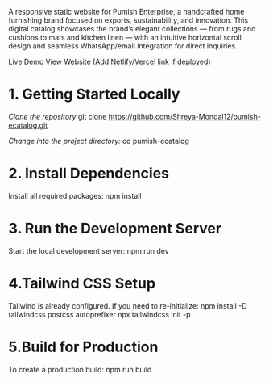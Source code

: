 A responsive static website for Pumish Enterprise, a handcrafted home furnishing brand focused on exports, sustainability, and innovation. This digital catalog showcases the brand’s elegant collections — from rugs and cushions to mats and kitchen linen — with an intuitive horizontal scroll design and seamless WhatsApp/email integration for direct inquiries.

Live Demo
View Website [(Add Netlify/Vercel link if deployed)](https://pumish-homefurnishings.netlify.app/)


# 1. Getting Started Locally
_Clone the repository_
git clone https://github.com/Shreya-Mondal12/pumish-ecatalog.git

_Change into the project directory:_
cd pumish-ecatalog

# 2. Install Dependencies
Install all required packages:
npm install

# 3. Run the Development Server
Start the local development server:
npm run dev

# 4.Tailwind CSS Setup
Tailwind is already configured. If you need to re-initialize:
npm install -D tailwindcss postcss autoprefixer
npx tailwindcss init -p


# 5.Build for Production
To create a production build:
npm run build

